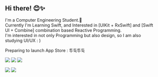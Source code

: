 ## Hi there! 😊✨

I'm a Computer Engineering Student.🐥<br>
Currently I'm Learning Swift, and Interested in [UIKit + RxSwift] and [Swift UI + Combine] combination based Reactive Programming.<br>
I'm interested in not only Programming but also design, so I am also studying UI/UX : )

Preparing to launch App Store : 투둑투둑

<p>
<img src="https://img.shields.io/badge/iOS-000000?style=for-the-badge&logo=apple&logoColor=white"/> <img src="https://img.shields.io/badge/Xcode-147EFB?style=for-the-badge&logo=Xcode&logoColor=white"/> <img src="https://img.shields.io/badge/Swift-F05138?style=for-the-badge&logo=swift&logoColor=white"/> 
</p>
<p>
<img src="https://img.shields.io/badge/Figma-F05138?style=for-the-badge&logo=Figma&logoColor=white"/> <img src="https://img.shields.io/badge/Adobe XD-B7178C?style=for-the-badge&logo=Adobe XD&logoColor=white"/>
</p>
